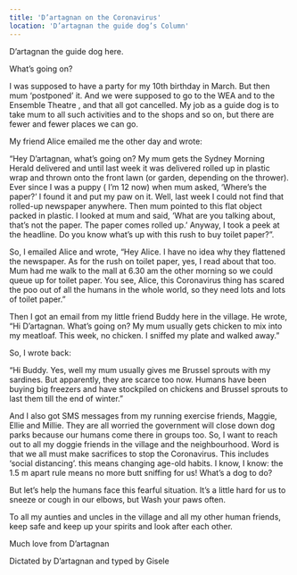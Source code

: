 ```yaml
---
title: 'D’artagnan on the Coronavirus'
location: 'D’artagnan the guide dog’s Column'
---
```

D’artagnan the guide dog here.

What’s going on?

I was supposed to have a party for my 10th birthday in March. But then mum ‘postponed’ it.
And we were supposed to go to the WEA and to the Ensemble Theatre , and that all got cancelled. My job as a guide dog is to take mum to all such activities and to the shops and so on, but there are fewer and fewer places we can go.

My friend Alice emailed me the other day and wrote:

“Hey D’artagnan, what’s going on? My mum gets the Sydney Morning Herald delivered and until last week it was delivered rolled up in plastic wrap and thrown onto the front lawn (or garden, depending on the thrower). Ever since I was a puppy ( I’m 12 now) when mum asked, ‘Where’s the paper?’ I found it and put my paw on it. Well, last week I could not find that rolled-up newspaper anywhere. Then mum pointed to this flat object packed in plastic. I looked at mum and said, ‘What are you talking about, that’s not the paper. The paper comes rolled up.’ Anyway, I took a peek at the headline. Do you know what’s up with this rush to buy toilet paper?”.

So, I emailed Alice and wrote, “Hey Alice. I have no idea why they flattened the newspaper. As for the rush on toilet paper, yes, I read about that too. Mum had me walk to the mall at 6.30 am the other morning so we could queue up for toilet paper. You see, Alice, this Coronavirus thing has scared the poo out of all the humans in the whole world, so they need lots and lots of toilet paper.”

Then I got an email from my little friend Buddy here in the village. He wrote, “Hi D’artagnan. What’s going on? My mum usually gets chicken to mix into my meatloaf. This week, no chicken. I sniffed my plate and walked away.”

So, I wrote back:

“Hi Buddy. Yes, well my mum usually gives me Brussel sprouts with my sardines. But apparently, they are scarce too now. Humans have been buying big freezers and have stockpiled on chickens and Brussel sprouts to last them till the end of winter.”

And I also got SMS messages from my running exercise friends, Maggie, Ellie and Millie. They are all worried the government will close down dog parks because our humans come there in groups too.
So, I want to reach out to all my doggie friends in the village and the neighbourhood.
Word is that we all must make sacrifices to stop the Coronavirus. This includes ‘social distancing’. this means changing age-old habits. I know, I know: the 1.5 m apart rule means no more butt sniffing for us! What’s a dog to do?

But let’s help the humans face this fearful situation. It’s a little hard for us to sneeze or cough in our elbows, but Wash your paws often.

To all my aunties and uncles in the village and all my other human friends, keep safe and keep up your spirits and look after each other.

Much love from D’artagnan

Dictated by D’artagnan and typed by Gisele

